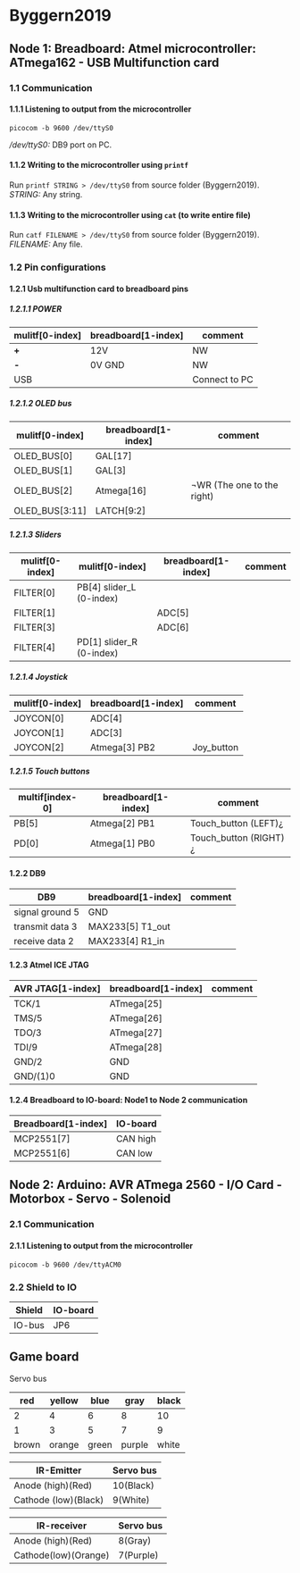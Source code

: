 # Byggern2019

## Node 1: Breadboard: Atmel microcontroller: ATmega162 - USB Multifunction card
### 1.1 Communication
#### 1.1.1 Listening to output from the microcontroller
`picocom -b 9600 /dev/ttyS0`

*/dev/ttyS0:* DB9 port on PC.

#### 1.1.2 Writing to the microcontroller using `printf`
Run `printf STRING > /dev/ttyS0` from source folder (Byggern2019).
*STRING:* Any string.

#### 1.1.3 Writing to the microcontroller using `cat` (to write entire file)
Run `catf FILENAME > /dev/ttyS0` from source folder (Byggern2019).
*FILENAME:* Any file.

### 1.2 Pin configurations
#### 1.2.1 Usb multifunction card to breadboard pins
##### 1.2.1.1 POWER
mulitf[0-index]	|	breadboard[1-index] | comment
----------------|---------------------|--------
**+** | 12V | NW
**-** |  0V GND | NW 
USB| | Connect to PC


##### 1.2.1.2 OLED bus
mulitf[0-index]	|	breadboard[1-index] | comment
----------------|---------------------|--------
OLED_BUS[0] | GAL[17] |
OLED_BUS[1] | GAL[3] |
OLED_BUS[2] | Atmega[16] | ¬WR (The one to the right)
OLED_BUS[3:11] | LATCH[9:2] |

##### 1.2.1.3 Sliders
mulitf[0-index] | mulitf[0-index] | breadboard[1-index] | comment
----------------|-----------------|---------------------|--------
FILTER[0] | PB[4] slider_L (0-index)| | 
FILTER[1] | | ADC[5] | 
FILTER[3] | | ADC[6] | 
FILTER[4] | PD[1] slider_R (0-index)| | 

##### 1.2.1.4 Joystick
mulitf[0-index] | breadboard[1-index] | comment
----------------|---------------------|--------
JOYCON[0] | ADC[4] | 
JOYCON[1] | ADC[3] | 
JOYCON[2] | Atmega[3] PB2| Joy_button


##### 1.2.1.5 Touch buttons 
multif[index-0]| breadboard[1-index] | comment
---------------|---------------------|--------
PB[5] | Atmega[2] PB1 | Touch_button (LEFT)¿
PD[0] | Atmega[1] PB0 | Touch_button (RIGHT)¿

#### 1.2.2 DB9 
DB9|breadboard[1-index] | comment
---|--------------------|--------
signal ground 5 | GND
transmit data 3 | MAX233[5] T1_out
receive data 2 | MAX233[4] R1_in

#### 1.2.3 Atmel ICE JTAG
AVR JTAG[1-index]| breadboard[1-index] | comment
-----------------|---------------------|--------
TCK/1|	ATmega[25]|
TMS/5|	ATmega[26]|
TDO/3|ATmega[27]|
TDI/9|ATmega[28]|
GND/2|GND|
GND/(1)0|GND|

#### 1.2.4 Breadboard to IO-board: Node1 to Node 2 communication
Breadboard[1-index]|IO-board
-------------------|--------
MCP2551[7]|CAN high
MCP2551[6]|CAN low

## Node 2: Arduino: AVR ATmega 2560 - I/O Card - Motorbox - Servo - Solenoid
### 2.1 Communication
#### 2.1.1 Listening to output from the microcontroller
`picocom -b 9600 /dev/ttyACM0`

### 2.2 Shield to IO
Shield|IO-board
------|--------
IO-bus|JP6

## Game board
Servo bus


red|yellow|blue|gray|black
---------|--------------|----------|----------|-----------
2|4|6|8|10
1|3|5|7|9
brown|orange|green|purple|white

IR-Emitter|Servo bus
----------|---------
Anode (high)(Red)|10(Black)
Cathode (low)(Black)|9(White)

IR-receiver|Servo bus
-----------|---------
Anode (high)(Red)|8(Gray)
Cathode(low)(Orange)|7(Purple)